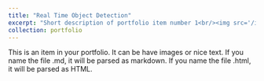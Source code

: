 ```yaml
---
title: "Real Time Object Detection"
excerpt: "Short description of portfolio item number 1<br/><img src='/images/program.gif'>"
collection: portfolio
---
```


This is an item in your portfolio. It can be have images or nice text. If you name the file .md, it will be parsed as markdown. If you name the file .html, it will be parsed as HTML. 
